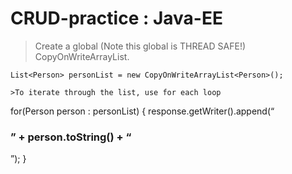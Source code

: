# CRUD-practice : Java-EE

> Create a global (Note this global is THREAD SAFE!) CopyOnWriteArrayList.
```
List<Person> personList = new CopyOnWriteArrayList<Person>();

>To iterate through the list, use for each loop

```
for(Person person : personList) {
response.getWriter().append(“<h3>” + person.toString() + “</h3>”);
}



